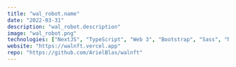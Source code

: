 ```yaml
---
title: "wal_robot.name"
date: "2022-03-31"
description: "wal_robot.description"
image: "wal_robot.png"
technologies: ["NextJS", "TypeScript", "Web 3", "Bootstrap", "Sass", "NFTs"]
website: "https://walnft.vercel.app"
repo: "https://github.com/ArielBlas/walnft"
---
```

